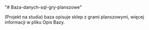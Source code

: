 "# Baza-danych-sql-gry-planszowe" 

(Projekt na studia) baza opisuje sklep z grami planszowymi, więcej informacji w pliku Opis Bazy.
